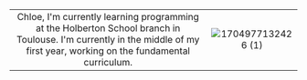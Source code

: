 
|                                     |                                     |
|:-----------------------------------:|:-----------------------------------:|
| Chloe, I'm currently learning programming at the Holberton School branch in Toulouse. I'm currently in the middle of my first year, working on the fundamental curriculum. | ![1704977132426 (1)](https://github.com/chloe0524/chloe0524/assets/127857895/6cfc81ec-9276-4835-985e-ad3f6ef9e073) |


<!---
chloe0524/chloe0524 is a ✨ special ✨ repository because its `README.md` (this file) appears on your GitHub profile.
You can click the Preview link to take a look at your changes.
--->
